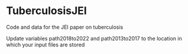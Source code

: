 # TuberculosisJEI
Code and data for the JEI paper on tuberculosis

Update variables path2018to2022 and path2013to2017 to the location in which your input files are stored
